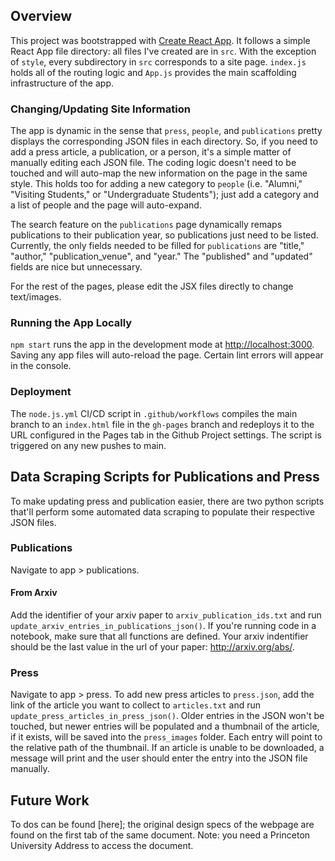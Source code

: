 ## Overview
This project was bootstrapped with [Create React App](https://github.com/facebook/create-react-app). It follows a simple React App file directory: all files I've created are in `src`. With the exception of `style`, every subdirectory in `src` corresponds to a site page. `index.js` holds all of the routing logic and `App.js` provides the main scaffolding infrastructure of the app.

### Changing/Updating Site Information
The app is dynamic in the sense that `press`, `people`, and `publications` pretty displays the corresponding  JSON files in each directory. So, if you need to add a press article, a publication, or a person, it's a simple matter of manually editing each JSON file. The coding logic doesn't need to be touched and will auto-map the new information on the page in the same style. This holds too for adding a new category to `people` (i.e. "Alumni," "Visiting Students," or "Undergraduate Students"); just add a category and a list of people and the page will auto-expand. 

The search feature on the `publications` page dynamically remaps publications to their publication year, so publications just need to be listed. Currently, the only fields needed to be filled for `publications` are "title," "author," "publication_venue", and "year." The "published" and "updated" fields are nice but unnecessary.

For the rest of the pages, please edit the JSX files directly to change text/images.

### Running the App Locally
`npm start` runs the app in the development mode at [http://localhost:3000](http://localhost:3000). Saving any app files will auto-reload the page. Certain lint errors will appear in the console.

### Deployment
The `node.js.yml` CI/CD script in `.github/workflows` compiles the main branch to an `index.html` file in the `gh-pages` branch and redeploys it to the URL configured in the Pages tab in the Github Project settings. The script is triggered on any new pushes to main.

## Data Scraping Scripts for Publications and Press
To make updating press and publication easier, there are two python scripts that'll perform some automated data scraping to populate their respective JSON files.

### Publications
Navigate to app > publications.
#### From Arxiv
Add the identifier of your arxiv paper to `arxiv_publication_ids.txt` and run `update_arxiv_entries_in_publications_json()`. If you're running code in a notebook, make sure that all functions are defined. Your arxiv indentifier should be the last value in the url of your paper: http://arxiv.org/abs/<identifier>.

### Press
Navigate to app > press.
To add new press articles to `press.json`, add the link of the article you want to collect to `articles.txt` and run `update_press_articles_in_press_json()`. Older entries in the JSON won't be touched, but newer entries will be populated and a thumbnail of the article, if it exists, will be saved into the `press_images` folder. Each entry will point to the relative path of the thumbnail. If an article is unable to be downloaded, a message will print and the user should enter the entry into the JSON file manually.

## Future Work
To dos can be found [here]; the original design specs of the webpage are found on the first tab of the same document. Note: you need a Princeton University Address to access the document.